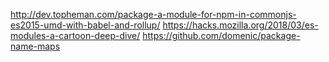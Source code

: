 http://dev.topheman.com/package-a-module-for-npm-in-commonjs-es2015-umd-with-babel-and-rollup/
https://hacks.mozilla.org/2018/03/es-modules-a-cartoon-deep-dive/
https://github.com/domenic/package-name-maps
